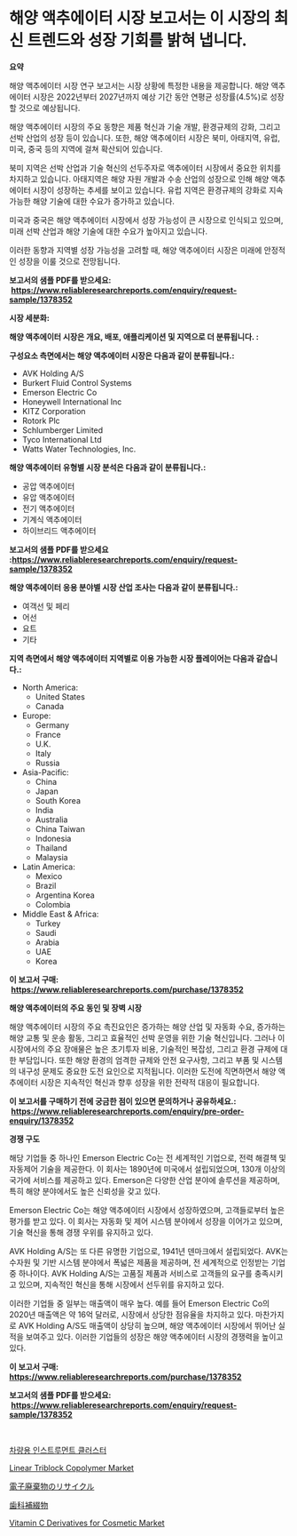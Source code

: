 <p><h1>해양 액추에이터 시장 보고서는 이 시장의 최신 트렌드와 성장 기회를 밝혀 냅니다.</h1></p><p><strong>요약</strong></p>
<p><p>해양 액추에이터 시장 연구 보고서는 시장 상황에 특정한 내용을 제공합니다. 해양 액추에이터 시장은 2022년부터 2027년까지 예상 기간 동안 연평균 성장률(4.5%)로 성장할 것으로 예상됩니다.</p><p>해양 액추에이터 시장의 주요 동향은 제품 혁신과 기술 개발, 환경규제의 강화, 그리고 선박 산업의 성장 등이 있습니다. 또한, 해양 액추에이터 시장은 북미, 아태지역, 유럽, 미국, 중국 등의 지역에 걸쳐 확산되어 있습니다.</p><p>북미 지역은 선박 산업과 기술 혁신의 선두주자로 액추에이터 시장에서 중요한 위치를 차지하고 있습니다. 아태지역은 해양 자원 개발과 수송 산업의 성장으로 인해 해양 액추에이터 시장이 성장하는 추세를 보이고 있습니다. 유럽 지역은 환경규제의 강화로 지속가능한 해양 기술에 대한 수요가 증가하고 있습니다. </p><p>미국과 중국은 해양 액추에이터 시장에서 성장 가능성이 큰 시장으로 인식되고 있으며, 미래 선박 산업과 해양 기술에 대한 수요가 높아지고 있습니다.</p><p>이러한 동향과 지역별 성장 가능성을 고려할 때, 해양 액추에이터 시장은 미래에 안정적인 성장을 이룰 것으로 전망됩니다.</p></p>
<p><strong>보고서의 샘플 PDF를 받으세요: &nbsp;<a href="https://www.reliableresearchreports.com/enquiry/request-sample/1378352">https://www.reliableresearchreports.com/enquiry/request-sample/1378352</a></strong></p>
<p><strong>시장 세분화:</strong></p>
<p><strong> 해양 액추에이터 시장은 개요, 배포, 애플리케이션 및 지역으로 더 분류됩니다. :</strong></p>
<p><strong>구성요소 측면에서는 해양 액추에이터 시장은 다음과 같이 분류됩니다.:</strong></p>
<p><ul><li>AVK Holding A/S</li><li>Burkert Fluid Control Systems</li><li>Emerson Electric Co</li><li>Honeywell International Inc</li><li>KITZ Corporation</li><li>Rotork Plc</li><li>Schlumberger Limited</li><li>Tyco International Ltd</li><li>Watts Water Technologies, Inc.</li></ul></p>
<p><strong> 해양 액추에이터 유형별 시장 분석은 다음과 같이 분류됩니다.:</strong></p>
<p><ul><li>공압 액추에이터</li><li>유압 액추에이터</li><li>전기 액추에이터</li><li>기계식 액추에이터</li><li>하이브리드 액추에이터</li></ul></p>
<p><strong>보고서의 샘플 PDF를 받으세요 :<a href="https://www.reliableresearchreports.com/enquiry/request-sample/1378352">https://www.reliableresearchreports.com/enquiry/request-sample/1378352</a></strong></p>
<p><strong> 해양 액추에이터 응용 분야별 시장 산업 조사는 다음과 같이 분류됩니다.:</strong></p>
<p><ul><li>여객선 및 페리</li><li>어선</li><li>요트</li><li>기타</li></ul></p>
<p><strong>지역 측면에서 해양 액추에이터 지역별로 이용 가능한 시장 플레이어는 다음과 같습니다.:</strong></p>
<p><ul>
    <li>
        North America:
        <ul>
            <li>United States</li>
            <li>Canada</li>
        </ul>
    </li>
    <li>
        Europe:
        <ul>
            <li>Germany</li>
            <li>France</li>
            <li>U.K.</li>
            <li>Italy</li>
            <li>Russia</li>
        </ul>
    </li>
    <li>
        Asia-Pacific:
        <ul>
            <li>China</li>
            <li>Japan</li>
            <li>South Korea</li>
            <li>India</li>
            <li>Australia</li>
            <li>China Taiwan</li>
            <li>Indonesia</li>
            <li>Thailand</li>
            <li>Malaysia</li>
        </ul>
    </li>
    <li>
        Latin America:
        <ul>
            <li>Mexico</li>
            <li>Brazil</li>
            <li>Argentina Korea</li>
            <li>Colombia</li>
        </ul>
    </li>
    <li>
        Middle East & Africa:
        <ul>
            <li>Turkey</li>
            <li>Saudi</li>
            <li>Arabia</li>
            <li>UAE</li>
            <li>Korea</li>
        </ul>
    </li>
    </ul></p>
<p><strong>이 보고서 구매: &nbsp;<a href="https://www.reliableresearchreports.com/purchase/1378352">https://www.reliableresearchreports.com/purchase/1378352</a></strong></p>
<p><strong>해양 액추에이터의 주요 동인 및 장벽 시장</strong></p>
<p><p>해양 액추에이터 시장의 주요 촉진요인은 증가하는 해양 산업 및 자동화 수요, 증가하는 해양 교통 및 운송 활동, 그리고 효율적인 선박 운영을 위한 기술 혁신입니다. 그러나 이 시장에서의 주요 장애물은 높은 초기투자 비용, 기술적인 복잡성, 그리고 환경 규제에 대한 부담입니다. 또한 해양 환경의 엄격한 규제와 안전 요구사항, 그리고 부품 및 시스템의 내구성 문제도 중요한 도전 요인으로 지적됩니다. 이러한 도전에 직면하면서 해양 액추에이터 시장은 지속적인 혁신과 향후 성장을 위한 전략적 대응이 필요합니다.</p></p>
<p><strong>이 보고서를 구매하기 전에 궁금한 점이 있으면 문의하거나 공유하세요.: &nbsp;<a href="https://www.reliableresearchreports.com/enquiry/pre-order-enquiry/1378352">https://www.reliableresearchreports.com/enquiry/pre-order-enquiry/1378352</a></strong></p>
<p><strong>경쟁 구도</strong></p>
<p><p>해당 기업들 중 하나인 Emerson Electric Co는 전 세계적인 기업으로, 전력 해결책 및 자동제어 기술을 제공한다. 이 회사는 1890년에 미국에서 설립되었으며, 130개 이상의 국가에 서비스를 제공하고 있다. Emerson은 다양한 산업 분야에 솔루션을 제공하며, 특히 해양 분야에서도 높은 신뢰성을 갖고 있다.</p><p>Emerson Electric Co는 해양 액추에이터 시장에서 성장하였으며, 고객들로부터 높은 평가를 받고 있다. 이 회사는 자동화 및 제어 시스템 분야에서 성장을 이어가고 있으며, 기술 혁신을 통해 경쟁 우위를 유지하고 있다.</p><p>AVK Holding A/S는 또 다른 유명한 기업으로, 1941년 덴마크에서 설립되었다. AVK는 수자원 및 기반 시스템 분야에서 폭넓은 제품을 제공하며, 전 세계적으로 인정받는 기업 중 하나이다. AVK Holding A/S는 고품질 제품과 서비스로 고객들의 요구를 충족시키고 있으며, 지속적인 혁신을 통해 시장에서 선두위를 유지하고 있다.</p><p>이러한 기업들 중 일부는 매출액이 매우 높다. 예를 들어 Emerson Electric Co의 2020년 매출액은 약 16억 달러로, 시장에서 상당한 점유율을 차지하고 있다. 마찬가지로 AVK Holding A/S도 매출액이 상당히 높으며, 해양 액추에이터 시장에서 뛰어난 실적을 보여주고 있다. 이러한 기업들의 성장은 해양 액추에이터 시장의 경쟁력을 높이고 있다.</p></p>
<p><strong>이 보고서 구매: &nbsp; <a href="https://www.reliableresearchreports.com/purchase/1378352">https://www.reliableresearchreports.com/purchase/1378352</a></strong></p>
<p><strong>보고서의 샘플 PDF를 받으세요: &nbsp;<a href="https://www.reliableresearchreports.com/enquiry/request-sample/1378352">https://www.reliableresearchreports.com/enquiry/request-sample/1378352</a></strong><strong></strong></p>
<p>&nbsp;</p>
<p><p><a href="https://github.com/trmesnao7959541/Market-Research-Report-List-1/blob/main/2847309480.md">차량용 인스트루먼트 클러스터</a></p><p><a href="https://issuu.com/reportprime-2/docs/linear-triblock-copolymer-market-size-2030.pptx">Linear Triblock Copolymer Market</a></p><p><a href="https://github.com/adcxff01450218/Market-Research-Report-List-1/blob/main/4189961789.md">電子廃棄物のリサイクル</a></p><p><a href="https://github.com/xnljig2898992/Market-Research-Report-List-1/blob/main/8020495788.md">歯科補綴物</a></p><p><a href="https://github.com/PeterParrish5/Market-Research-Report-List-4/blob/main/vitamin-c-derivatives-for-cosmetic-market.md">Vitamin C Derivatives for Cosmetic Market</a></p></p>